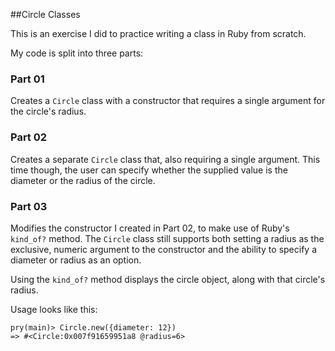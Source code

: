 ##Circle Classes

This is an exercise I did to practice writing a class in Ruby from scratch.

My code is split into three parts:

### Part 01

Creates a `Circle` class with a constructor that requires a single argument for the circle's radius.

### Part 02

Creates a separate `Circle` class that, also requiring a single argument. This time though, the user can specify whether the supplied value is the diameter or the radius of the circle.

### Part 03

Modifies the constructor I created in Part 02, to make use of Ruby's `kind_of?` method.
The `Circle` class still supports both setting a radius as the exclusive, numeric argument to
the constructor and the ability to specify a diameter or radius as an option.

Using the `kind_of?` method displays the circle object, along with that circle's radius.

Usage looks like this:

```no-highlight
pry(main)> Circle.new({diameter: 12})
=> #<Circle:0x007f91659951a8 @radius=6>
```
